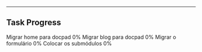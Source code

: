-------------------------------
Task                   Progress
-------------------------------

Migrar home para docpad      0%
Migrar blog para docpad      0%
Migrar o formulário          0%
Colocar os submódulos        0%